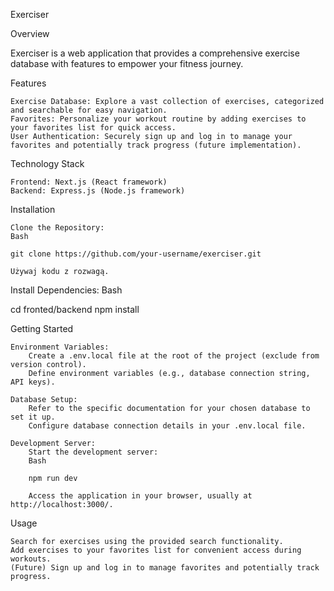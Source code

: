 Exerciser

Overview

Exerciser is a web application that provides a comprehensive exercise database with features to empower your fitness journey.

Features

    Exercise Database: Explore a vast collection of exercises, categorized and searchable for easy navigation.
    Favorites: Personalize your workout routine by adding exercises to your favorites list for quick access.
    User Authentication: Securely sign up and log in to manage your favorites and potentially track progress (future implementation).

Technology Stack

    Frontend: Next.js (React framework)
    Backend: Express.js (Node.js framework)

Installation

    Clone the Repository:
    Bash

    git clone https://github.com/your-username/exerciser.git

    Używaj kodu z rozwagą.

Install Dependencies:
Bash

cd fronted/backend
npm install

Getting Started

    Environment Variables:
        Create a .env.local file at the root of the project (exclude from version control).
        Define environment variables (e.g., database connection string, API keys).

    Database Setup:
        Refer to the specific documentation for your chosen database to set it up.
        Configure database connection details in your .env.local file.

    Development Server:
        Start the development server:
        Bash

        npm run dev

        Access the application in your browser, usually at http://localhost:3000/.

Usage

    Search for exercises using the provided search functionality.
    Add exercises to your favorites list for convenient access during workouts.
    (Future) Sign up and log in to manage favorites and potentially track progress.
